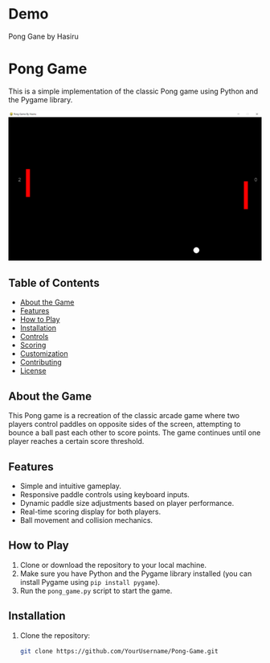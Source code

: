 # Demo

Pong Gane by Hasiru 


# Pong Game

This is a simple implementation of the classic Pong game using Python and the Pygame library.

![Pong Game](screenshot.png)

## Table of Contents

- [About the Game](#about-the-game)
- [Features](#features)
- [How to Play](#how-to-play)
- [Installation](#installation)
- [Controls](#controls)
- [Scoring](#scoring)
- [Customization](#customization)
- [Contributing](#contributing)
- [License](#license)

## About the Game

This Pong game is a recreation of the classic arcade game where two players control paddles on opposite sides of the screen, attempting to bounce a ball past each other to score points. The game continues until one player reaches a certain score threshold.

## Features

- Simple and intuitive gameplay.
- Responsive paddle controls using keyboard inputs.
- Dynamic paddle size adjustments based on player performance.
- Real-time scoring display for both players.
- Ball movement and collision mechanics.

## How to Play

1. Clone or download the repository to your local machine.
2. Make sure you have Python and the Pygame library installed (you can install Pygame using `pip install pygame`).
3. Run the `pong_game.py` script to start the game.

## Installation

1. Clone the repository:

   ```bash
   git clone https://github.com/YourUsername/Pong-Game.git
